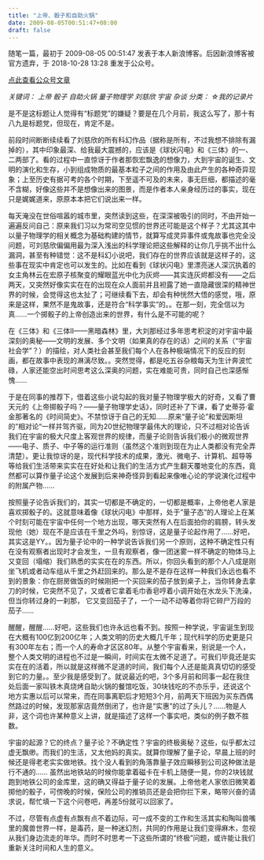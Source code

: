 ```yaml
---
title: "上帝、骰子和自助火锅"
date: 2009-08-05T00:51:47+08:00
draft: false
---
```


随笔一篇，最初于 2009-08-05 00:51:47 发表于本人新浪博客。后因新浪博客被官方遗弃，于 2018-10-28 13:28 重发于公众号。

[点此查看公众号文章](https://mp.weixin.qq.com/s/9HyxaB5YLSspqGRiW-6M4A)

*关键词： 上帝 骰子 自助火锅 量子物理学 刘慈欣 宇宙 杂谈  分类： ☆我的记录片*

  是不是这标题让人觉得有“标题党”的嫌疑？要是在几个月前，我这么写了，那十有八九是标题党，但现在，肯定不是。

  前段时间断断续续看了刘慈欣的所有科幻作品（据称是所有，不过我想不排除有漏掉的），其中印象最深、给我最大震撼的，应该是《球状闪电》和《三体》的一、二两部了。看的过程中一直惊讶于作者那恢宏飘逸的想像力，大到宇宙的诞生、文明的演化和生存，小到组成物质的最基本粒子之间的作用及由此产生的各种奇异现象；上至历史有据可考的各个时期，下至遥不可及的未来，事无巨细，都描述的毫不含糊，好像这些并不是想像出来的图景，而是作者本人亲身经历过的事实，现在只是娓娓道来，原原本本把它们说出来一样。

  每天淹没在世俗喧嚣的城市里，突然读到这些，在深深被吸引的同时，不由开始一遍遍反问自己：原来我们习以为常司空见惯的世界还可能是这个样子？尤其这其中以量子物理学的相关概念为基础构建的情节，就算写成灵异事件或鬼故事也完全没问题，可刘慈欣偏偏用最为深入浅出的科学理论把这些解释的让你几乎挑不出什么漏洞，甚至有种错觉：这不是科幻小说吧，我们存在的世界应该就是这样子的，这些事在现实中肯定也可以发生的。比如在看到《球状闪电》里漂亮迷人深沉执着的女主角林云在宏原子核聚变的耀眼蓝光中化为灰烬——其实连灰烬都没有——之后两天，又突然好像实实在在的出现在众人面前并且袒露了她一直隐藏很深的精神世界的时候，会觉得这也太扯了；可继续看下去，却会有种恍然大悟的感觉，哦，原来是这样，果然不是鬼故事，还是符合“科学事实”的。。在那一刻，完全信以为真……一个掷骰子的上帝创造出来的世界，有什么是不可能的呢？

  在《三体》和《三体II——黑暗森林》里，大刘那经过多年思考积淀的对宇宙中最深刻的奥秘——文明的发展、多个文明（如果真的存在的话）之间的关系（“宇宙社会学”？）的描绘，对人类社会甚至我们每个人在各种极端情况下的反应的刻画，都在故事中表现的淋漓尽致。。突然觉得，都是吃五谷杂粮每天为生计奔波忙碌，人家还能空出时间思考这么深奥的问题，实在难能可贵，同时自己也深感惭愧……

  于是在同事的推荐下，借着这些小说勾起的我对量子物理学极大的好奇，又看了曹天元的《上帝掷骰子吗？——量子物理学史话》，同时还补了下课，看了史蒂芬·霍金那著名的《时间简史》。不禁惊讶于自己的无知……原来“量子论”和爱因斯坦的”相对论“一样并驾齐驱，同为20世纪物理学最伟大的理论，只不过相对论告诉我们在宇宙的极大尺度上客观世界的规律，而量子论则告诉我们极小的微观世界——电子、质子、中子等的运行准则（虽然这个准则到现在为止人类都没有完全弄清楚）。更让我惊讶的是，现代科学技术的成果，激光、微电子、计算机、超导等等给我们生活带来实实在在好处和让我们的生活方式产生翻天覆地变化的东西，竟然都可以算作量子论这个发展到后来神奇怪异到看起来像唯心论的学说演化过程中的附属产物……

  按照量子论告诉我们的，其实一切都是不确定的，一切都是概率，上帝他老人家是喜欢掷骰子的。这就意味着像《球状闪电》中那样，处于”量子态“的人理论上在某个时刻可能在宇宙中任何一个地方出现，哪天突然有人在后面拍你的肩膀，转头发现他（她）现在不是应该在千里之外吗，别惊讶，这是量子论起作用了……好吧，其实这是YY。。因为量子论中的一种学说告诉我们另一个原则，这种不确定性只有在没有观察者出现时才会发生，一旦有观察者，像一团迷雾一样不确定的物体马上又变回（塌缩）我们熟悉的实实在在的东西。所以，你回头看到的那个人八成是刚坐飞机或者动车组从千里之外赶回来的。那么是不是存在这样一种我们永远也看不到的景象：你在厨房做饭的时候刚把一个买回来的茄子放到桌子上，当你转身去拿刀的时候，它突然不见了，又或者它拿着毛巾香皂哼着小调开始在水龙头下洗澡，但当你转过身的一刹那， 它又变回茄子了，一个一动不动等着你将它碎尸万段的茄子……

  醒醒，醒醒……好吧，这些我们也许永远也看不到。按照一种学说，宇宙诞生到现在大概有100亿到200亿年；人类文明的历史大概几千年；现代科学的历史更是只有300年左右；而一个人的寿命才区区80年。从整个宇宙看来，别说是一个人，整个人类文明的进程也不过是一瞬间，时间实在太微不足道了。可我们毕竟还是实实在在的活着，所以就是这样微不足道的时间，我们每个人还是能真真切切的感受到它的力量。。至少我是感受到了。就说最近的吧，3个多月前和同事一起在我住处后面一家叫铁木真烧烤自助火锅的餐馆吃饭，30块钱吃的不亦乐乎，还说这个地方实惠以后可以常来，而在同事离职后才短短3个月，前两天下班因为买东西偶然路过的时候，发现那家店竟然倒闭了，也许是“实惠”的过了头儿？……物是人非，这个词也许某种意义上讲，就是描述了这样一个事实吧，类似的例子数不胜数。

  宇宙的起源？它的终点？量子论？不确定性？宇宙的终极奥秘？这些，似乎都太过虚无飘缈。而我们的生活，又太他妈的真实。就算你理解了量子论，早晨上班的时候还是得老老实实做地铁。找个没人看到的角落靠量子效应瞬移到公司这种做法是行不通的…… 虽然出地铁站的时候你能拿着磁卡在卡机上随便一晃，你的2块钱就跑到地铁公司的金库里，这的确又得益于量子论的发展。上帝他老人家依旧微笑着掷他的骰子，可傍晚的时候，保险公司的推销员还是会把你拦下来，略带兴奋的请求说，帮忙填一下这个问卷吧，再差5份就可以回家了。

  不过，尽管有点虚有点飘有点不着边际，可一成不变的工作和生活其实和陶叫兽嘴里的魔兽世界一样，是毒药，是一种迷幻剂，共同的作用是让我们变得麻木，忽视从我们身边流走的年华。而时不时思考一下这些所谓的“终极”问题，或许能让我们重新关注时间和人生的意义。
